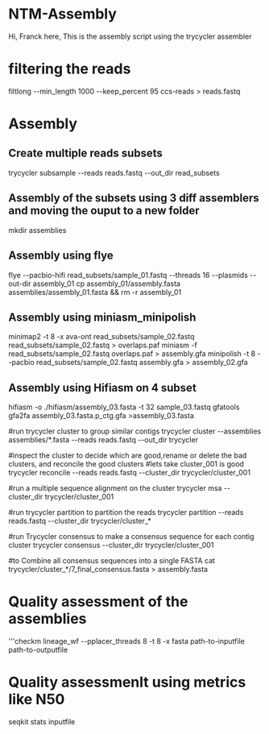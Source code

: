 # NTM-Assembly

Hi,
Franck here, 
This is the assembly script using the trycycler assembler

# filtering the reads

filtlong --min_length 1000 --keep_percent 95 ccs-reads > reads.fastq
# Assembly

## Create multiple reads subsets

trycycler subsample --reads reads.fastq --out_dir read_subsets

## Assembly of the subsets using 3 diff assemblers and moving the ouput to a new folder
mkdir assemblies

## Assembly using flye
flye --pacbio-hifi read_subsets/sample_01.fastq --threads 16  --plasmids --out-dir assembly_01
cp assembly_01/assembly.fasta assemblies/assembly_01.fasta && rm -r assembly_01

## Assembly using miniasm_minipolish 
minimap2 -t 8 -x ava-ont read_subsets/sample_02.fastq read_subsets/sample_02.fastq > overlaps.paf
miniasm -f read_subsets/sample_02.fastq overlaps.paf > assembly.gfa
minipolish -t 8 --pacbio read_subsets/sample_02.fastq assembly.gfa > assembly_02.gfa

## Assembly using Hifiasm on 4 subset
hifiasm -o ./hifiasm/assembly_03.fasta -t 32 sample_03.fastq
gfatools gfa2fa assembly_03.fasta.p_ctg.gfa >assembly_03.fasta

#run trycycler cluster to group similar contigs
trycycler cluster --assemblies assemblies/*.fasta --reads reads.fastq --out_dir trycycler

#inspect the cluster to decide which are good,rename or delete the bad clusters, and reconcile the good clusters
#lets take cluster_001 is good
trycycler reconcile --reads reads.fastq --cluster_dir trycycler/cluster_001

#run a multiple sequence alignment on the cluster
trycycler msa --cluster_dir trycycler/cluster_001

#run trycycler partition to partition the reads
trycycler partition --reads reads.fastq --cluster_dir trycycler/cluster_*

#run Trycycler consensus to make a consensus sequence for each contig cluster
trycycler consensus --cluster_dir trycycler/cluster_001

#to Combine all consensus sequences into a single FASTA
cat trycycler/cluster_*/7_final_consensus.fasta > assembly.fasta

# Quality assessment of the assemblies
'''checkm lineage_wf --pplacer_threads 8 -t 8 -x fasta path-to-inputfile path-to-outputfile

# Quality assessmenlt using metrics like N50
seqkit stats inputfile



